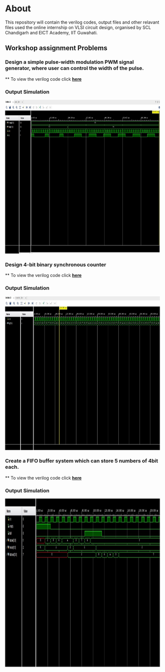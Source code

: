 # About
This repository will contain the verilog codes, output files and other relavant files used the online internship on VLSI circuit design, organised by SCL Chandigarh and EICT Academy, IIT Guwahati.
## Workshop assignment Problems
### Design a simple pulse-width modulation PWM signal generator, where user can control the width of the pulse.

** To view the verilog code click [**here**](https://github.com/ankursah5/SCL-EICT-Internship/tree/main/Verilog%20files/PWM)
### Output Simulation

<p align="center">
  <img width="1000" height="500" src="/Outputs/pwm.JPG">
</p>

### Design 4-bit binary synchronous counter
** To view the verilog code click [**here**](https://github.com/ankursah5/SCL-EICT-Internship/tree/main/Verilog%20files/Counter)

### Output Simulation

<p align="center">
  <img width="1000" height="500" src="/Outputs/counter.JPG">
</p>

### Create a FIFO buffer system which can store 5 numbers of 4bit each.
** To view the verilog code click [**here**](https://github.com/ankursah5/SCL-EICT-Internship/tree/main/Verilog%20files/FIFO)

### Output Simulation

<p align="center">
  <img width="1361" height="547" src="/Outputs/fifo.JPG">
</p>
